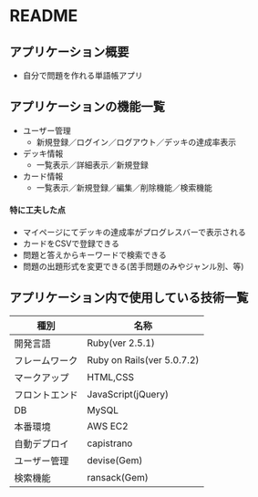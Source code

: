 # README

## アプリケーション概要

- 自分で問題を作れる単語帳アプリ

## アプリケーションの機能一覧

- ユーザー管理
  - 新規登録／ログイン／ログアウト／デッキの達成率表示
- デッキ情報
  - 一覧表示／詳細表示／新規登録
- カード情報
  - 一覧表示／新規登録／編集／削除機能／検索機能

#### 特に工夫した点

- マイページにてデッキの達成率がプログレスバーで表示される
- カードをCSVで登録できる
- 問題と答えからキーワードで検索できる
- 問題の出題形式を変更できる(苦手問題のみやジャンル別、等)

## アプリケーション内で使用している技術一覧

| 種別             | 名称                       |
| ---------------- | -------------------------- |
| 開発言語         | Ruby(ver 2.5.1)            |
| フレームワーク   | Ruby on Rails(ver 5.0.7.2) |
| マークアップ     | HTML,CSS       |
| フロントエンド   | JavaScript(jQuery)         |
| DB               | MySQL                      |
| 本番環境         | AWS EC2                    |
| 自動デプロイ     | capistrano                 |
| ユーザー管理     | devise(Gem)                |
| 検索機能     | ransack(Gem)                |
